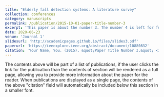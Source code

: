 ```yaml
---
title: "Elderly fall detection systems: A literature survey"
collection: conferences
category: manuscripts
permalink: /publication/2015-10-01-paper-title-number-3
excerpt: 'This paper is about the number 3. The number 4 is left for future work.'
date: 2020-06-23
venue: 'Journal 1'
slidesurl: 'http://academicpages.github.io/files/slides3.pdf'
paperurl: 'https://ieeexplore.ieee.org/abstract/document/10880832'
citation: 'Your Name, You. (2015). &quot;Paper Title Number 3.&quot; <i>Journal 1</i>. 1(3).'
---
```


The contents above will be part of a list of publications, if the user clicks the link for the publication than the contents of section will be rendered as a full page, allowing you to provide more information about the paper for the reader. When publications are displayed as a single page, the contents of the above "citation" field will automatically be included below this section in a smaller font.
